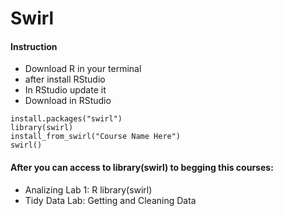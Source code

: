 # Swirl
#### Instruction
- Download R in your terminal
- after install RStudio
- In RStudio update it
- Download in RStudio
```
install.packages("swirl")
library(swirl)
install_from_swirl("Course Name Here")
swirl()
```
#### After you can access to library(swirl) to begging this courses:
- Analizing Lab 1: R library(swirl)
- Tidy Data Lab: Getting and Cleaning Data
